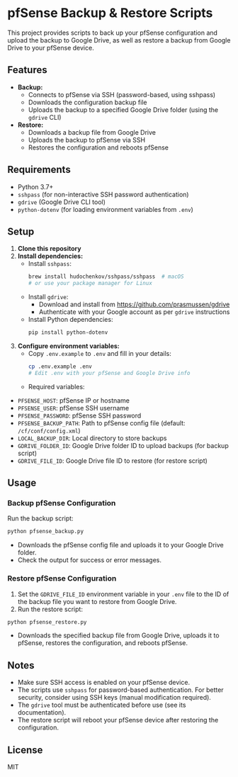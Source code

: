 # pfSense Backup & Restore Scripts

This project provides scripts to back up your pfSense configuration and upload the backup to Google Drive, as well as restore a backup from Google Drive to your pfSense device.

## Features

- **Backup:**
  - Connects to pfSense via SSH (password-based, using sshpass)
  - Downloads the configuration backup file
  - Uploads the backup to a specified Google Drive folder (using the `gdrive` CLI)
- **Restore:**
  - Downloads a backup file from Google Drive
  - Uploads the backup to pfSense via SSH
  - Restores the configuration and reboots pfSense

## Requirements

- Python 3.7+
- `sshpass` (for non-interactive SSH password authentication)
- `gdrive` (Google Drive CLI tool)
- `python-dotenv` (for loading environment variables from `.env`)

## Setup

1. **Clone this repository**
2. **Install dependencies:**
   - Install `sshpass`:
     ```sh
     brew install hudochenkov/sshpass/sshpass  # macOS
     # or use your package manager for Linux
     ```
   - Install `gdrive`:
     - Download and install from https://github.com/prasmussen/gdrive
     - Authenticate with your Google account as per `gdrive` instructions
   - Install Python dependencies:
     ```sh
     pip install python-dotenv
     ```
3. **Configure environment variables:**
   - Copy `.env.example` to `.env` and fill in your details:
     ```sh
     cp .env.example .env
     # Edit .env with your pfSense and Google Drive info
     ```
   - Required variables:

- `PFSENSE_HOST`: pfSense IP or hostname
- `PFSENSE_USER`: pfSense SSH username
- `PFSENSE_PASSWORD`: pfSense SSH password
- `PFSENSE_BACKUP_PATH`: Path to pfSense config file (default: `/cf/conf/config.xml`)
- `LOCAL_BACKUP_DIR`: Local directory to store backups
- `GDRIVE_FOLDER_ID`: Google Drive folder ID to upload backups (for backup script)
- `GDRIVE_FILE_ID`: Google Drive file ID to restore (for restore script)

## Usage

### Backup pfSense Configuration

Run the backup script:

```sh
python pfsense_backup.py
```

- Downloads the pfSense config file and uploads it to your Google Drive folder.
- Check the output for success or error messages.

### Restore pfSense Configuration

1. Set the `GDRIVE_FILE_ID` environment variable in your `.env` file to the ID of the backup file you want to restore from Google Drive.
2. Run the restore script:

```sh
python pfsense_restore.py
```

- Downloads the specified backup file from Google Drive, uploads it to pfSense, restores the configuration, and reboots pfSense.

## Notes

- Make sure SSH access is enabled on your pfSense device.
- The scripts use `sshpass` for password-based authentication. For better security, consider using SSH keys (manual modification required).
- The `gdrive` tool must be authenticated before use (see its documentation).
- The restore script will reboot your pfSense device after restoring the configuration.

## License

MIT
